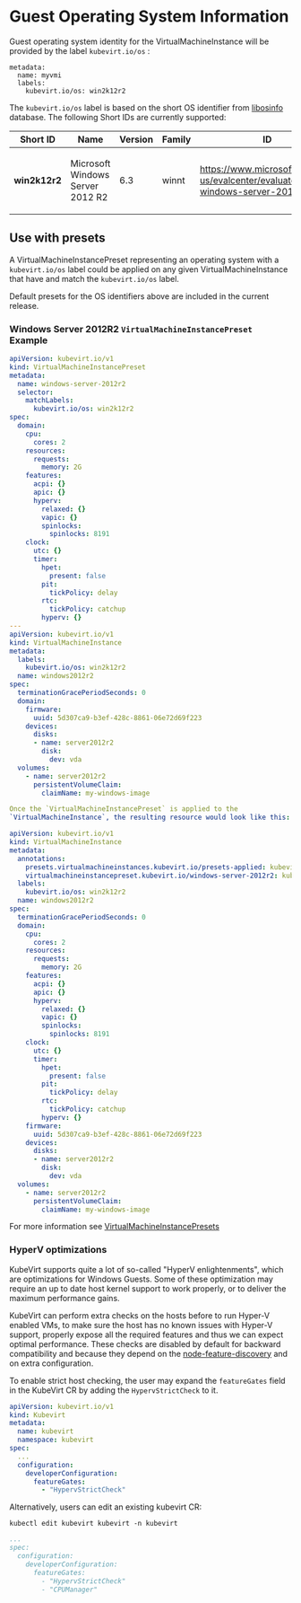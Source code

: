 # Guest Operating System Information

Guest operating system identity for the VirtualMachineInstance will be
provided by the label `kubevirt.io/os` :

    metadata:
      name: myvmi
      labels:
        kubevirt.io/os: win2k12r2

The `kubevirt.io/os` label is based on the short OS identifier from
[libosinfo](https://libosinfo.org/) database. The following Short IDs
are currently supported:

<table>
<colgroup>
<col style="width: 20%" />
<col style="width: 20%" />
<col style="width: 20%" />
<col style="width: 20%" />
<col style="width: 20%" />
</colgroup>
<thead>
<tr class="header">
<th>Short ID</th>
<th>Name</th>
<th>Version</th>
<th>Family</th>
<th>ID</th>
</tr>
</thead>
<tbody>
<tr class="odd">
<td><p><strong>win2k12r2</strong></p></td>
<td><p>Microsoft Windows Server 2012 R2</p></td>
<td><p>6.3</p></td>
<td><p>winnt</p></td>
<td><p><a href="https://www.microsoft.com/en-us/evalcenter/evaluate-windows-server-2012-r2">https://www.microsoft.com/en-us/evalcenter/evaluate-windows-server-2012-r2</a></p></td>
</tr>
</tbody>
</table>

## Use with presets

A VirtualMachineInstancePreset representing an operating system with a
`kubevirt.io/os` label could be applied on any given
VirtualMachineInstance that have and match the `kubevirt.io/os` label.

Default presets for the OS identifiers above are included in the current
release.

### Windows Server 2012R2 `VirtualMachineInstancePreset` Example

```yaml
apiVersion: kubevirt.io/v1
kind: VirtualMachineInstancePreset
metadata:
  name: windows-server-2012r2
  selector:
    matchLabels:
      kubevirt.io/os: win2k12r2
spec:
  domain:
    cpu:
      cores: 2
    resources:
      requests:
        memory: 2G
    features:
      acpi: {}
      apic: {}
      hyperv:
        relaxed: {}
        vapic: {}
        spinlocks:
          spinlocks: 8191
    clock:
      utc: {}
      timer:
        hpet:
          present: false
        pit:
          tickPolicy: delay
        rtc:
          tickPolicy: catchup
        hyperv: {}
---
apiVersion: kubevirt.io/v1
kind: VirtualMachineInstance
metadata:
  labels:
    kubevirt.io/os: win2k12r2
  name: windows2012r2
spec:
  terminationGracePeriodSeconds: 0
  domain:
    firmware:
      uuid: 5d307ca9-b3ef-428c-8861-06e72d69f223
    devices:
      disks:
      - name: server2012r2
        disk:
          dev: vda
  volumes:
    - name: server2012r2
      persistentVolumeClaim:
        claimName: my-windows-image

Once the `VirtualMachineInstancePreset` is applied to the
`VirtualMachineInstance`, the resulting resource would look like this:

apiVersion: kubevirt.io/v1
kind: VirtualMachineInstance
metadata:
  annotations:
    presets.virtualmachineinstances.kubevirt.io/presets-applied: kubevirt.io/v1
    virtualmachineinstancepreset.kubevirt.io/windows-server-2012r2: kubevirt.io/v1
  labels:
    kubevirt.io/os: win2k12r2
  name: windows2012r2
spec:
  terminationGracePeriodSeconds: 0
  domain:
    cpu:
      cores: 2
    resources:
      requests:
        memory: 2G
    features:
      acpi: {}
      apic: {}
      hyperv:
        relaxed: {}
        vapic: {}
        spinlocks:
          spinlocks: 8191
    clock:
      utc: {}
      timer:
        hpet:
          present: false
        pit:
          tickPolicy: delay
        rtc:
          tickPolicy: catchup
        hyperv: {}
    firmware:
      uuid: 5d307ca9-b3ef-428c-8861-06e72d69f223
    devices:
      disks:
      - name: server2012r2
        disk:
          dev: vda
  volumes:
    - name: server2012r2
      persistentVolumeClaim:
        claimName: my-windows-image
```

For more information see [VirtualMachineInstancePresets](../user_workloads/presets.md)

### HyperV optimizations

KubeVirt supports quite a lot of so-called "HyperV enlightenments",
which are optimizations for Windows Guests. Some of these optimization
may require an up to date host kernel support to work properly, or to
deliver the maximum performance gains.

KubeVirt can perform extra checks on the hosts before to run Hyper-V
enabled VMs, to make sure the host has no known issues with Hyper-V
support, properly expose all the required features and thus we can
expect optimal performance. These checks are disabled by default for
backward compatibility and because they depend on the
[node-feature-discovery](https://github.com/kubernetes-sigs/node-feature-discovery)
and on extra configuration.

To enable strict host checking, the user may expand the `featureGates`
field in the KubeVirt CR by adding the `HypervStrictCheck` to it.

```yaml
apiVersion: kubevirt.io/v1
kind: Kubevirt
metadata:
  name: kubevirt
  namespace: kubevirt
spec:
  ...
  configuration:
    developerConfiguration:
      featureGates:
        - "HypervStrictCheck"
```

Alternatively, users can edit an existing kubevirt CR:

`kubectl edit kubevirt kubevirt -n kubevirt`

```yaml
...
spec:
  configuration:
    developerConfiguration:
      featureGates:
        - "HypervStrictCheck"
        - "CPUManager"
```      
